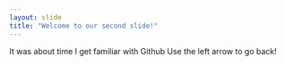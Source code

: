 ```yaml
---
layout: slide
title: "Welcome to our second slide!"
---
```

It was about time I get familiar with Github
Use the left arrow to go back!
